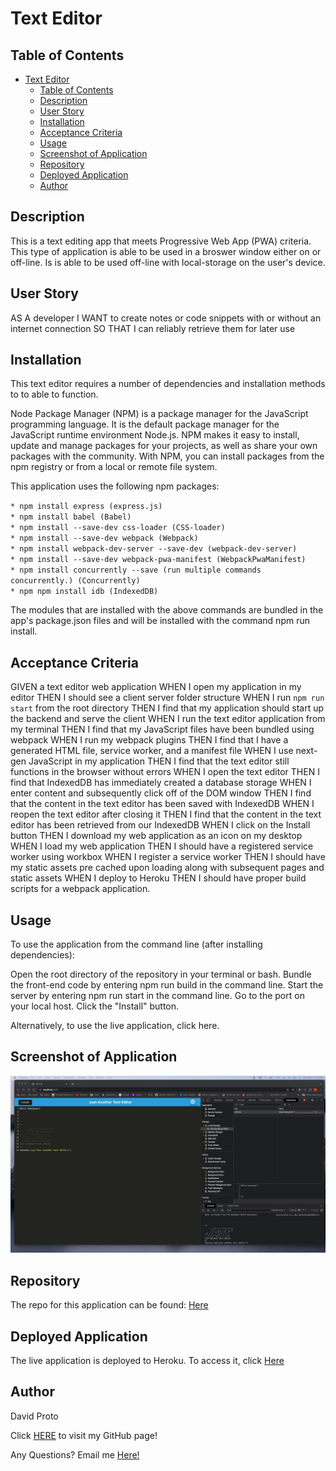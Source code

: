 # Text Editor 

## Table of Contents
- [Text Editor](#text-editor)
  - [Table of Contents](#table-of-contents)
  - [Description](#description)
  - [User Story](#user-story)
  - [Installation](#installation)
  - [Acceptance Criteria](#acceptance-criteria)
  - [Usage](#usage)
  - [Screenshot of Application](#screenshot-of-application)
  - [Repository](#repository)
  - [Deployed Application](#deployed-application)
  - [Author](#author)


## Description

This is a text editing app that meets Progressive Web App (PWA) criteria.  This type of application is able to be used in a broswer window either on or off-line.  Is is able to be used off-line with local-storage on the user's device.

## User Story

AS A developer
I WANT to create notes or code snippets with or without an internet connection
SO THAT I can reliably retrieve them for later use

## Installation

This text editor requires a number of dependencies and installation methods to to able to function.

Node Package Manager (NPM) is a package manager for the JavaScript programming language. It is the default package manager for the JavaScript runtime environment Node.js. NPM makes it easy to install, update and manage packages for your projects, as well as share your own packages with the community. With NPM, you can install packages from the npm registry or from a local or remote file system.

This application uses the following npm packages:

  `* npm install express (express.js)`<br>
  `* npm install babel (Babel)`<br>
  `* npm install --save-dev css-loader (CSS-loader)`<br>
  `* npm install --save-dev webpack (Webpack)`<br>
  `* npm install webpack-dev-server --save-dev (webpack-dev-server)`<br>
  `* npm install --save-dev webpack-pwa-manifest (WebpackPwaManifest)`<br>
  `* npm install concurrently --save (run multiple commands concurrently.) (Concurrently)`<br>
  `* npm npm install idb (IndexedDB)`


The modules that are installed with the above commands are bundled in the app's package.json files and will be installed with the command npm run install.

## Acceptance Criteria

GIVEN a text editor web application
WHEN I open my application in my editor
THEN I should see a client server folder structure
WHEN I run `npm run start` from the root directory
THEN I find that my application should start up the backend and serve the client
WHEN I run the text editor application from my terminal
THEN I find that my JavaScript files have been bundled using webpack
WHEN I run my webpack plugins
THEN I find that I have a generated HTML file, service worker, and a manifest file
WHEN I use next-gen JavaScript in my application
THEN I find that the text editor still functions in the browser without errors
WHEN I open the text editor
THEN I find that IndexedDB has immediately created a database storage
WHEN I enter content and subsequently click off of the DOM window
THEN I find that the content in the text editor has been saved with IndexedDB
WHEN I reopen the text editor after closing it
THEN I find that the content in the text editor has been retrieved from our IndexedDB
WHEN I click on the Install button
THEN I download my web application as an icon on my desktop
WHEN I load my web application
THEN I should have a registered service worker using workbox
WHEN I register a service worker
THEN I should have my static assets pre cached upon loading along with subsequent pages and static assets
WHEN I deploy to Heroku
THEN I should have proper build scripts for a webpack application.

## Usage

To use the application from the command line (after installing dependencies):

Open the root directory of the repository in your terminal or bash.
Bundle the front-end code by entering npm run build in the command line.
Start the server by entering npm run start in the command line.
Go to the port on your local host.
Click the "Install" button.

Alternatively, to use the live application, click here.

## Screenshot of Application

![Alt text](/jate.png)

## Repository 

The repo for this application can be found: [Here](https://github.com/Dpro03/Text-Editor.git)

## Deployed Application

The live application is deployed to Heroku.  To access it, click [Here](https://warm-island-68234.herokuapp.com/)

## Author

David Proto

Click [HERE](https://github.com/Dpro03) to visit my GitHub page!

Any Questions?  Email me [Here!](mailto:dpro308@gmail.com)






